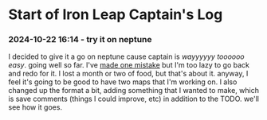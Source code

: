 # Start of Iron Leap Captain's Log

### 2024-10-22 16:14 - try it on neptune

I decided to give it a go on neptune cause captain is *wayyyyyy toooooo easy*. going well so far. I've [made one mistake](<Start of Iron Leap - Save Comments.md#mining-and-dumping>) but I'm too lazy to go back and redo for it. I lost a month or two of food, but that's about it. anyway, I feel it's going to be good to have two maps that I'm working on. I also changed up the format a bit, adding something that I wanted to make, which is save comments (things I could improve, etc) in addition to the TODO. we'll see how it goes.
